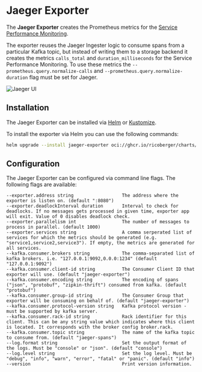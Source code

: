 # Jaeger Exporter

The **Jaeger Exporter** creates the Prometheus metrics for the
[Service Performance Monitoring](https://www.jaegertracing.io/docs/1.37/spm/).

The exporter reuses the Jaeger Ingester logic to consume spans from a particular
Kafka topic, but instead of writing them to a storage backend it creates the
metrics `calls_total` and `duration_milliseconds` for the Service Performance
Monitoring. To use these metrics the `--prometheus.query.normalize-calls` and
`--prometheus.query.normalize-duration` flag must be set for Jaeger.

![Jaeger UI](./assets/screenshot.png)

## Installation

The Jaeger Exporter can be installed via [Helm](https://helm.sh/) or
[Kustomize](https://kustomize.io).

To install the exporter via Helm you can use the following commands:

```sh
helm upgrade --install jaeger-exporter oci://ghcr.io/ricoberger/charts/jaeger-exporter --version 1.0.0
```

## Configuration

The Jaeger Exporter can be configured via command line flags. The following
flags are available:

```
--exporter.address string                  The address where the exporter is listen on. (default ":8080")
--exporter.deadlockInterval duration       Interval to check for deadlocks. If no messages gets processed in given time, exporter app will exit. Value of 0 disables deadlock check.
--exporter.parallelism int                 The number of messages to process in parallel. (default 1000)
--exporter.services string                 A comma serperated list of services for which the metrics should be generated (e.g. "service1,service2,service3"). If empty, the metrics are generated for all services.
--kafka.consumer.brokers string            The comma-separated list of kafka brokers. i.e. "127.0.0.1:9092,0.0.0:1234" (default "127.0.0.1:9092")
--kafka.consumer.client-id string          The Consumer Client ID that exporter will use. (default "jaeger-exporter")
--kafka.consumer.encoding string           The encoding of spans ("json", "protobuf", "zipkin-thrift") consumed from kafka. (default "protobuf")
--kafka.consumer.group-id string           The Consumer Group that exporter will be consuming on behalf of. (default "jaeger-exporter")
--kafka.consumer.protocol-version string   Kafka protocol version - must be supported by kafka server.
--kafka.consumer.rack-id string            Rack identifier for this client. This can be any string value which indicates where this client is located. It corresponds with the broker config broker.rack.
--kafka.consumer.topic string              The name of the kafka topic to consume from. (default "jaeger-spans")
--log.format string                        Set the output format of the logs. Must be "console" or "json". (default "console")
--log.level string                         Set the log level. Must be "debug", "info", "warn", "error", "fatal" or "panic". (default "info")
--version                                  Print version information.
```
